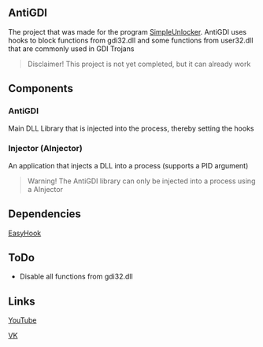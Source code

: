 ## AntiGDI
The project that was made for the program [SimpleUnlocker](http://simpleunlocker.ds1nc.ru). AntiGDI uses hooks to block functions from gdi32.dll and some functions from user32.dll that are commonly used in GDI Trojans

> Disclaimer! This project is not yet completed, but it can already work

## Components
### AntiGDI
Main DLL Library that is injected into the process, thereby setting the hooks

### Injector (AInjector)
An application that injects a DLL into a process (supports a PID argument)

> Warning! The AntiGDI library can only be injected into a process using a AInjector

## Dependencies
 [EasyHook](https://easyhook.github.io/)
 
 ## ToDo
  * Disable all functions from gdi32.dll
 
 ## Links
 [YouTube](https://youtube.com/DesConnet)
 
 [VK](https://vk.com/endnet)
